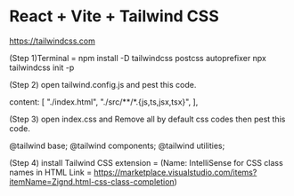 # React + Vite + Tailwind CSS
https://tailwindcss.com

(Step 1)Terminal = 
npm install -D tailwindcss postcss autoprefixer
npx tailwindcss init -p

(Step 2) open tailwind.config.js and pest this code.

  content: [
    "./index.html",
    "./src/**/*.{js,ts,jsx,tsx}",
  ],

(Step 3) open index.css and Remove all by default css codes then pest this code.

 @tailwind base;
 @tailwind components;
 @tailwind utilities;


(Step 4) install Tailwind CSS extension = (Name: IntelliSense for CSS class names in HTML
Link = https://marketplace.visualstudio.com/items?itemName=Zignd.html-css-class-completion)


